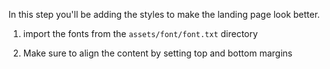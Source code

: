 In this step you'll be adding the styles to make the landing page look better. 

1. import the fonts from the `assets/font/font.txt` directory

2. Make sure to align the content by setting top and bottom margins 
